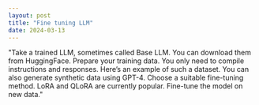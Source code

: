 ```yaml
---
layout: post
title: "Fine tuning LLM"
date: 2024-03-13
---
```


"Take a trained LLM, sometimes called Base LLM. You can download them from HuggingFace. Prepare your training data. You only need to compile instructions and responses. Here’s an example of such a dataset. You can also generate synthetic data using GPT-4. Choose a suitable fine-tuning method. LoRA and QLoRA are currently popular. Fine-tune the model on new data."

